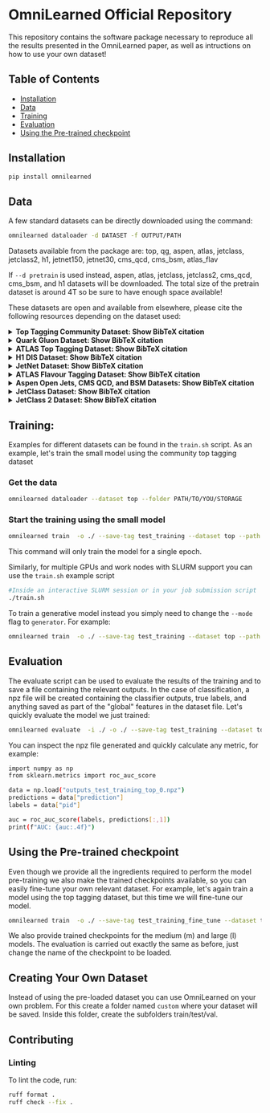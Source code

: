 # OmniLearned Official Repository

This repository contains the software package necessary to reproduce all the results presented in the OmniLearned paper, as well as intructions on how to use your own dataset!

## Table of Contents
- [Installation](#installation)
- [Data](#data)
- [Training](#training)
- [Evaluation](#evaluation)
- [Using the Pre-trained checkpoint](using-the-pre-trained-checkpoint)


## Installation

```bash
pip install omnilearned
```


## Data

A few standard datasets can be directly downloaded using the command:

```bash
omnilearned dataloader -d DATASET -f OUTPUT/PATH
```

Datasets available from the package are: top, qg, aspen, atlas, jetclass, jetclass2, h1, jetnet150, jetnet30, cms_qcd, cms_bsm, atlas_flav


If ```--d pretrain``` is used instead, aspen, atlas, jetclass, jetclass2, cms_qcd, cms_bsm, and h1 datasets will be downloaded. The total size of the pretrain dataset is around 4T so be sure to have enough space available!

These datasets are open and available from elsewhere, please cite the following resources depending on the dataset used:

<details>
<summary><b>Top Tagging Community Dataset: Show BibTeX citation</b></summary>

```bibtex
@article{Kasieczka:2019dbj,
    author = "Butter, Anja and others",
    editor = "Kasieczka, Gregor and Plehn, Tilman",
    title = "{The Machine Learning landscape of top taggers}",
    eprint = "1902.09914",
    archivePrefix = "arXiv",
    primaryClass = "hep-ph",
    doi = "10.21468/SciPostPhys.7.1.014",
    journal = "SciPost Phys.",
    volume = "7",
    pages = "014",
    year = "2019"
}
```

</details> 


<details>
<summary><b>Quark Gluon Dataset: Show BibTeX citation</b></summary>

```bibtex
@article{Komiske:2018cqr,
    author = "Komiske, Patrick T. and Metodiev, Eric M. and Thaler, Jesse",
    title = "{Energy Flow Networks: Deep Sets for Particle Jets}",
    eprint = "1810.05165",
    archivePrefix = "arXiv",
    primaryClass = "hep-ph",
    reportNumber = "MIT-CTP 5064",
    doi = "10.1007/JHEP01(2019)121",
    journal = "JHEP",
    volume = "01",
    pages = "121",
    year = "2019"
}
```

</details> 

<details>
<summary><b>ATLAS Top Tagging Dataset: Show BibTeX citation</b></summary>

```bibtex
@article{ATLAS:2024rua,
    author = "Aad, Georges and others",
    collaboration = "ATLAS",
    title = "{Accuracy versus precision in boosted top tagging with the ATLAS detector}",
    eprint = "2407.20127",
    archivePrefix = "arXiv",
    primaryClass = "hep-ex",
    reportNumber = "CERN-EP-2024-159",
    doi = "10.1088/1748-0221/19/08/P08018",
    journal = "JINST",
    volume = "19",
    number = "08",
    pages = "P08018",
    year = "2024"
}
```

</details> 


<details>
<summary><b>H1 DIS Dataset: Show BibTeX citation</b></summary>

```bibtex
@article{Britzger:2021xcx,
    author = "Britzger, Daniel and Levonian, Sergey and Schmitt, Stefan and South, David",
    collaboration = "H1",
    title = "{Preservation through modernisation: The software of the H1 experiment at HERA}",
    eprint = "2106.11058",
    archivePrefix = "arXiv",
    primaryClass = "hep-ex",
    reportNumber = "MPP-2021-87, DESY-21-097",
    doi = "10.1051/epjconf/202125103004",
    journal = "EPJ Web Conf.",
    volume = "251",
    pages = "03004",
    year = "2021"
}

```
</details>


<details>
<summary><b>JetNet Dataset: Show BibTeX citation</b></summary>

```bibtex
@inproceedings{Kansal:2021cqp,
    author = "Kansal, Raghav and Duarte, Javier and Su, Hao and Orzari, Breno and Tomei, Thiago and Pierini, Maurizio and Touranakou, Mary and Vlimant, Jean-Roch and Gunopulos, Dimitrios",
    title = "{Particle Cloud Generation with Message Passing Generative Adversarial Networks}",
    booktitle = "{35th Conference on Neural Information Processing Systems}",
    eprint = "2106.11535",
    archivePrefix = "arXiv",
    primaryClass = "cs.LG",
    month = "6",
    year = "2021"
}

```
</details>


<details>
<summary><b>ATLAS Flavour Tagging Dataset: Show BibTeX citation</b></summary>

```bibtex
@article{ATLAS:2025dkv,
    author = "Aad, Georges and others",
    collaboration = "ATLAS",
    title = "{Transforming jet flavour tagging at ATLAS}",
    eprint = "2505.19689",
    archivePrefix = "arXiv",
    primaryClass = "hep-ex",
    reportNumber = "CERN-EP-2025-103",
    month = "5",
    year = "2025"
}

```
</details>


<details>
<summary><b>Aspen Open Jets, CMS QCD, and BSM Datasets: Show BibTeX citation</b></summary>

```bibtex
@article{Amram:2024fjg,
    author = {Amram, Oz and Anzalone, Luca and Birk, Joschka and Faroughy, Darius A. and Hallin, Anna and Kasieczka, Gregor and Kr{\"a}mer, Michael and Pang, Ian and Reyes-Gonzalez, Humberto and Shih, David},
    title = "{Aspen Open Jets: unlocking LHC data for foundation models in particle physics}",
    eprint = "2412.10504",
    archivePrefix = "arXiv",
    primaryClass = "hep-ph",
    reportNumber = "FERMILAB-PUB-24-0941-AD",
    doi = "10.1088/2632-2153/ade58f",
    journal = "Mach. Learn. Sci. Tech.",
    volume = "6",
    number = "3",
    pages = "030601",
    year = "2025"
}

```
</details>


<details>
<summary><b>JetClass Dataset: Show BibTeX citation</b></summary>

```bibtex
@article{Qu:2022mxj,
    author = "Qu, Huilin and Li, Congqiao and Qian, Sitian",
    title = "{Particle Transformer for Jet Tagging}",
    eprint = "2202.03772",
    archivePrefix = "arXiv",
    primaryClass = "hep-ph",
    month = "2",
    year = "2022"
}

```
</details>


<details>
<summary><b>JetClass 2 Dataset: Show BibTeX citation</b></summary>

```bibtex
@article{Li:2024htp,
    author = "Li, Congqiao and others",
    title = "{Accelerating Resonance Searches via Signature-Oriented Pre-training}",
    eprint = "2405.12972",
    archivePrefix = "arXiv",
    primaryClass = "hep-ph",
    reportNumber = "FERMILAB-PUB-24-0699-V",
    month = "5",
    year = "2024"
}

```
</details>




## Training:

Examples for different datasets can be found in the ```train.sh``` script. As an example, let's train the small model using the community top tagging dataset

### Get the data

```bash
omnilearned dataloader --dataset top --folder PATH/TO/YOU/STORAGE
```

### Start the training using the small model

```bash
omnilearned train  -o ./ --save-tag test_training --dataset top --path PATH/TO/YOU/STORAGE --size small --epoch 1
```

This command will only train the model for a single epoch.


Similarly, for multiple GPUs and work nodes with SLURM support you can use the ```train.sh``` example script

```bash
#Inside an interactive SLURM session or in your job submission script
./train.sh
```

To train a generative model instead you simply need to change the ```--mode``` flag to ```generator```. For example:

```bash
omnilearned train  -o ./ --save-tag test_training --dataset top --path PATH/TO/YOU/STORAGE --size small --epoch 1 --mode generator
```


## Evaluation

The evaluate script can be used to evaluate the results of the training and to save a file containing the relevant outputs. In the case of classification, a npz file will be created containing the classifier outputs, true labels, and anything saved as part of the "global" features in the dataset file. Let's quickly evaluate the model we just trained:

```bash
omnilearned evaluate  -i ./ -o ./ --save-tag test_training --dataset top --path PATH/TO/YOU/STORAGE --size small
```

You can inspect the npz file generated and quickly calculate any metric, for example:

```bash
import numpy as np
from sklearn.metrics import roc_auc_score

data = np.load("outputs_test_training_top_0.npz")
predictions = data["prediction"]
labels = data["pid"]

auc = roc_auc_score(labels, predictions[:,1])
print(f"AUC: {auc:.4f}")

```

## Using the Pre-trained checkpoint

Even though we provide all the ingredients required to perform the model pre-training we also make the trained checkpoints available, so you can easily fine-tune your own relevant dataset. For example, let's again train a model using the top tagging dataset, but this time we will fine-tune our model.


```bash
omnilearned train  -o ./ --save-tag test_training_fine_tune --dataset top --path PATH/TO/YOU/STORAGE --size small --epoch 1 --fine-tune --pretrain-tag pretrain_s
```

We also provide trained checkpoints for the medium (m) and large (l) models. The evaluation is carried out exactly the same as before, just change the name of the checkpoint to be loaded.

## Creating Your Own Dataset

Instead of using the pre-loaded dataset you can use OmniLearned on your own problem. For this create a folder named ```custom``` where your dataset will be saved. Inside this folder, create the subfolders train/test/val.



## Contributing

### Linting
To lint the code, run:

```bash
ruff format .
ruff check --fix .
```